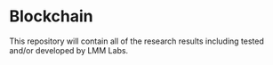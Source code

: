 # Blockchain
This repository will contain all of the research results including tested and/or developed by LMM Labs.
